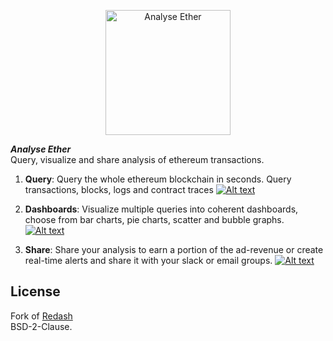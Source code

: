 <p align="center">
  <img title="Analyse Ether" src='https://raw.githubusercontent.com/analyseether/redash-3/master/client/app/assets/images/redash_icon_small.png' width="200px"/>
</p>

**_Analyse Ether_**   
Query, visualize and share analysis of ethereum transactions.

1. **Query**: Query the whole ethereum blockchain in seconds. Query transactions, blocks, logs and contract traces
[![Alt text](https://img.youtube.com/vi/pviC2wJKplw/0.jpg)](https://www.youtube.com/watch?v=pviC2wJKplw)

2. **Dashboards**: Visualize multiple queries into coherent dashboards, choose from bar charts, pie charts, scatter and bubble graphs.  
[![Alt text](https://img.youtube.com/vi/7hbmSz9luoU/0.jpg)](https://www.youtube.com/watch?v=7hbmSz9luoU)

3. **Share**: Share your analysis to earn a portion of the ad-revenue or create real-time alerts and share it with your slack or email groups. 
[![Alt text](https://img.youtube.com/vi/Bha3i_bXD1g/0.jpg)](https://www.youtube.com/watch?v=Bha3i_bXD1g)

## License
Fork of [Redash](https://github.com/getredash/redash)  
BSD-2-Clause.
